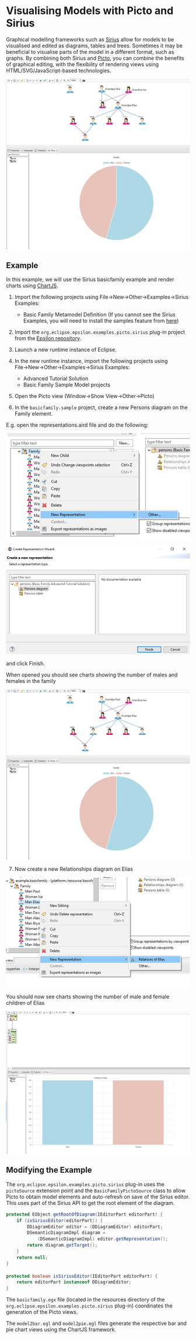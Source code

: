 # Visualising Models with Picto and Sirius

Graphical modelling frameworks such as [Sirius](https://www.eclipse.org/sirius/) allow for models to be visualised and edited as diagrams, tables and trees. Sometimes it may be beneficial to visualise parts of the model in a different format, such as graphs. By combining both Sirius and [Picto](../../picto), you can combine the benefits of graphical editing, with the flexibility of rendering views using HTML/SVG/JavaScript-based technologies. 

![Picto Sirius Visualisation](img/img1.PNG)

## Example

In this example, we will use the Sirius basicfamily example and render charts using [ChartJS](https://www.chartjs.org/).

1. Import the following projects using File→New→Other→Examples→Sirius Examples:
	- Basic Family Metamodel Definition
	(If you cannot see the Sirius Examples, you will need to install the samples feature from [here](https://wiki.eclipse.org/Sirius/Update_Sites#Releases))

2. Import the `org.eclipse.epsilon.examples.picto.sirius` plug-in project from the [Epsilon repository](https://github.com/eclipse/epsilon/tree/main/examples/org.eclipse.epsilon.examples.picto.sirius).

3. Launch a new runtime instance of Eclipse.

4. In the new runtime instance, import the following projects using File→New→Other→Examples→Sirius Examples:
	- Advanced Tutorial Solution 
	- Basic Family Sample Model projects

5. Open the Picto view (Window→Show View→Other→Picto)

6. In the `basicfamily.sample` project, create a new Persons diagram on the Family element. 

E.g. open the representations.aird file and do the following:

![Picto Sirius Visulisation](img/img2.PNG)

![Picto Sirius Visulisation](img/img3.PNG)

and click Finish.

When opened you should see charts showing the number of males and females in the family 

![Picto Sirius Visualisation](img/img1.PNG)

7. Now create a new Relationships diagram on Elias

![Picto Sirius Visualisation](img/img4.PNG)

You should now see charts showing the number of male and female children of Elias 

![Picto Sirius Visualisation](img/img5.PNG)


## Modifying the Example

The `org.eclipse.epsilon.examples.picto.sirius` plug-in uses the `pictoSource` extension point and the `BasicFamilyPictoSource` class to allow Picto to obtain model elements and auto-refresh on save of the Sirius editor. This uses part of the Sirius API to get the root element of the diagram.

```java
protected EObject getRootOfDiagram(IEditorPart editorPart) {
	if (isSiriusEditor(editorPart)) {
		DDiagramEditor editor = (DDiagramEditor) editorPart;
		DSemanticDiagramImpl diagram = 
			(DSemanticDiagramImpl) editor.getRepresentation();
		return diagram.getTarget();
	}
	return null;
}

protected boolean isSiriusEditor(IEditorPart editorPart) {
	return editorPart instanceof DDiagramEditor;
}
```

The `basicfamily.egx` file (located in the resources directory of the `org.eclipse.epsilon.examples.picto.sirius` plug-in) coordinates the generation of the Picto views.

The `model2bar.egl` and `model2pie.egl` files generate the respective bar and pie chart views using the ChartJS framework.